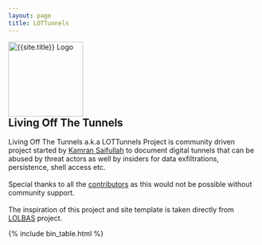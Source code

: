 ```yaml
---
layout: page
title: LOTTunnels
---
```


<script async src="https://www.googletagmanager.com/gtag/js?id=UA-133649096-1"></script>
<script>
  window.dataLayer = window.dataLayer || [];
  function gtag(){dataLayer.push(arguments);}
  gtag('js', new Date());
  gtag('config', 'UA-133649096-1');
</script>

<div class="header-box">
<a href="https://github.com/LOTTunnels/LOTTunnels.github.io/blob/master/README.md"><img src="{{ '/assets/logo.png' | relative_url }}" height="150" alt="{{site.title}} Logo" style="margin-right: 10px;"></a>
<div>
<h2 style="margin-top: 0">Living Off The Tunnels</h2>
Living Off The Tunnels a.k.a LOTTunnels Project is community driven project started by <a href="https://linkedin.com/in/KamranSaifullah">Kamran Saifullah</a> to document digital tunnels that can be abused by threat actors as well by insiders for data exfiltrations, persistence, shell access etc. 
<br><br>Special thanks to all the <a href="https://lottunnels.github.io/contributors/">contributors</a> as this would not be possible without community support.
<br><br>
The inspiration of this project and site template is taken directly from <a href="https://lolbas-project.github.io/">LOLBAS</a> project.
<br>
</div>
</div>

[functions]: /functions/
{% include bin_table.html %}

